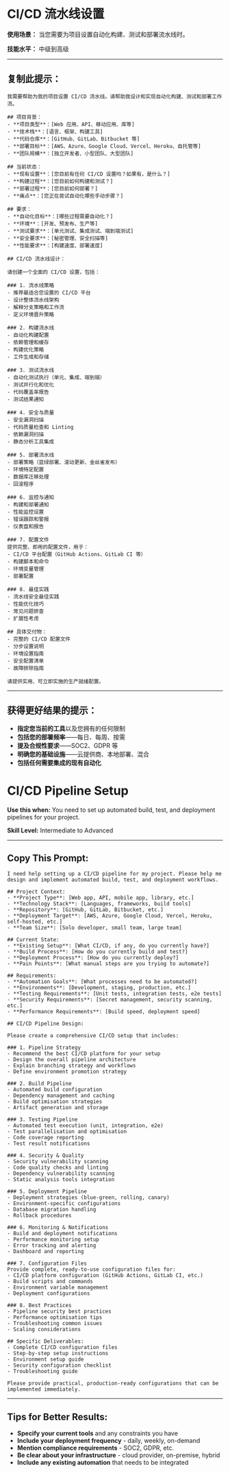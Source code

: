 # CI/CD 流水线设置

**使用场景：** 当您需要为项目设置自动化构建、测试和部署流水线时。

**技能水平：** 中级到高级

---

## 复制此提示：

```
我需要帮助为我的项目设置 CI/CD 流水线。请帮助我设计和实现自动化构建、测试和部署工作流。

## 项目背景：
- **项目类型**：[Web 应用、API、移动应用、库等]
- **技术栈**：[语言、框架、构建工具]
- **代码仓库**：[GitHub、GitLab、Bitbucket 等]
- **部署目标**：[AWS、Azure、Google Cloud、Vercel、Heroku、自托管等]
- **团队规模**：[独立开发者、小型团队、大型团队]

## 当前状态：
- **现有设置**：[您目前有任何 CI/CD 设置吗？如果有，是什么？]
- **构建过程**：[您目前如何构建和测试？]
- **部署过程**：[您目前如何部署？]
- **痛点**：[您正在尝试自动化哪些手动步骤？]

## 要求：
- **自动化目标**：[哪些过程需要自动化？]
- **环境**：[开发、预发布、生产等]
- **测试要求**：[单元测试、集成测试、端到端测试]
- **安全要求**：[秘密管理、安全扫描等]
- **性能要求**：[构建速度、部署速度]

## CI/CD 流水线设计：

请创建一个全面的 CI/CD 设置，包括：

### 1. 流水线策略
- 推荐最适合您设置的 CI/CD 平台
- 设计整体流水线架构
- 解释分支策略和工作流
- 定义环境晋升策略

### 2. 构建流水线
- 自动化构建配置
- 依赖管理和缓存
- 构建优化策略
- 工件生成和存储

### 3. 测试流水线
- 自动化测试执行（单元、集成、端到端）
- 测试并行化和优化
- 代码覆盖率报告
- 测试结果通知

### 4. 安全与质量
- 安全漏洞扫描
- 代码质量检查和 Linting
- 依赖漏洞扫描
- 静态分析工具集成

### 5. 部署流水线
- 部署策略（蓝绿部署、滚动更新、金丝雀发布）
- 环境特定配置
- 数据库迁移处理
- 回滚程序

### 6. 监控与通知
- 构建和部署通知
- 性能监控设置
- 错误跟踪和警报
- 仪表盘和报告

### 7. 配置文件
提供完整、即用的配置文件，用于：
- CI/CD 平台配置（GitHub Actions、GitLab CI 等）
- 构建脚本和命令
- 环境变量管理
- 部署配置

### 8. 最佳实践
- 流水线安全最佳实践
- 性能优化技巧
- 常见问题排查
- 扩展性考虑

## 具体交付物：
- 完整的 CI/CD 配置文件
- 分步设置说明
- 环境设置指南
- 安全配置清单
- 故障排除指南

请提供实用、可立即实施的生产就绪配置。
```

---

## 获得更好结果的提示：

- **指定您当前的工具**以及您拥有的任何限制
- **包括您的部署频率**——每日、每周、按需
- **提及合规性要求**——SOC2、GDPR 等
- **明确您的基础设施**——云提供商、本地部署、混合
- **包括任何需要集成的现有自动化**

# CI/CD Pipeline Setup

**Use this when:** You need to set up automated build, test, and deployment pipelines for your project.

**Skill Level:** Intermediate to Advanced

---

## Copy This Prompt:

```
I need help setting up a CI/CD pipeline for my project. Please help me design and implement automated build, test, and deployment workflows.

## Project Context:
- **Project Type**: [Web app, API, mobile app, library, etc.]
- **Technology Stack**: [Languages, frameworks, build tools]
- **Repository**: [GitHub, GitLab, Bitbucket, etc.]
- **Deployment Target**: [AWS, Azure, Google Cloud, Vercel, Heroku, self-hosted, etc.]
- **Team Size**: [Solo developer, small team, large team]

## Current State:
- **Existing Setup**: [What CI/CD, if any, do you currently have?]
- **Build Process**: [How do you currently build and test?]
- **Deployment Process**: [How do you currently deploy?]
- **Pain Points**: [What manual steps are you trying to automate?]

## Requirements:
- **Automation Goals**: [What processes need to be automated?]
- **Environments**: [Development, staging, production, etc.]
- **Testing Requirements**: [Unit tests, integration tests, e2e tests]
- **Security Requirements**: [Secret management, security scanning, etc.]
- **Performance Requirements**: [Build speed, deployment speed]

## CI/CD Pipeline Design:

Please create a comprehensive CI/CD setup that includes:

### 1. Pipeline Strategy
- Recommend the best CI/CD platform for your setup
- Design the overall pipeline architecture
- Explain branching strategy and workflows
- Define environment promotion strategy

### 2. Build Pipeline
- Automated build configuration
- Dependency management and caching
- Build optimisation strategies
- Artifact generation and storage

### 3. Testing Pipeline
- Automated test execution (unit, integration, e2e)
- Test parallelisation and optimisation
- Code coverage reporting
- Test result notifications

### 4. Security & Quality
- Security vulnerability scanning
- Code quality checks and linting
- Dependency vulnerability scanning
- Static analysis tools integration

### 5. Deployment Pipeline
- Deployment strategies (blue-green, rolling, canary)
- Environment-specific configurations
- Database migration handling
- Rollback procedures

### 6. Monitoring & Notifications
- Build and deployment notifications
- Performance monitoring setup
- Error tracking and alerting
- Dashboard and reporting

### 7. Configuration Files
Provide complete, ready-to-use configuration files for:
- CI/CD platform configuration (GitHub Actions, GitLab CI, etc.)
- Build scripts and commands
- Environment variable management
- Deployment configurations

### 8. Best Practices
- Pipeline security best practices
- Performance optimisation tips
- Troubleshooting common issues
- Scaling considerations

## Specific Deliverables:
- Complete CI/CD configuration files
- Step-by-step setup instructions
- Environment setup guide
- Security configuration checklist
- Troubleshooting guide

Please provide practical, production-ready configurations that can be implemented immediately.
```

---

## Tips for Better Results:

- **Specify your current tools** and any constraints you have
- **Include your deployment frequency** - daily, weekly, on-demand
- **Mention compliance requirements** - SOC2, GDPR, etc.
- **Be clear about your infrastructure** - cloud provider, on-premise, hybrid
- **Include any existing automation** that needs to be integrated

